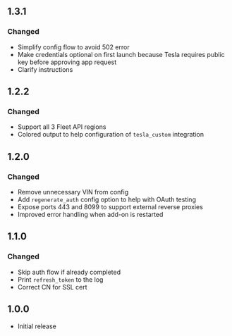<!-- https://developers.home-assistant.io/docs/add-ons/presentation#keeping-a-changelog -->

## 1.3.1

### Changed

- Simplify config flow to avoid 502 error
- Make credentials optional on first launch because Tesla requires public key before approving app request
- Clarify instructions

## 1.2.2

### Changed

- Support all 3 Fleet API regions
- Colored output to help configuration of `tesla_custom` integration

## 1.2.0

### Changed

- Remove unnecessary VIN from config
- Add `regenerate_auth` config option to help with OAuth testing
- Expose ports 443 and 8099 to support external reverse proxies
- Improved error handling when add-on is restarted

## 1.1.0

### Changed

- Skip auth flow if already completed
- Print `refresh_token` to the log
- Correct CN for SSL cert

## 1.0.0

- Initial release
